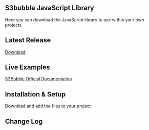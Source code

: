 ## S3bubble JavaScript Library

Here you can download the JavaScript library to use within your own projects

## Latest Release

[Download](https://github.com/s3bubble/s3bubble/releases)

## Live Examples

[S3Bubble Official Documentation](https://s3bubble.com/documentation)

## Installation & Setup

Download and add the files to your project

## Change Log
